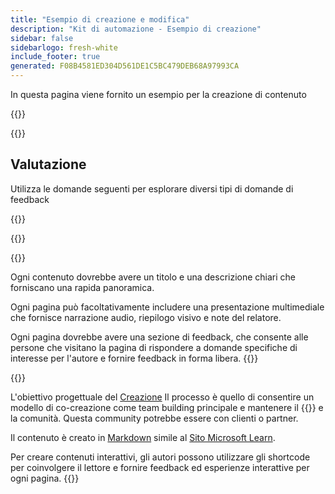 ```yaml
---
title: "Esempio di creazione e modifica"
description: "Kit di automazione - Esempio di creazione"
sidebar: false
sidebarlogo: fresh-white
include_footer: true
generated: F08B4581ED304D561DE1C5BC479DEB68A97993CA
---
```


<div class="optional">

In questa pagina viene fornito un esempio per la creazione di contenuto

</div>

{{<presentation slides="1,2">}}

<div class="optional">

{{<presentationStyles>}}

## Valutazione

Utilizza le domande seguenti per esplorare diversi tipi di domande di feedback

{{<questions name="/content/it/contribution/sample.json" completed="Grazie per aver completato le domande" showNavigationButtons="false" locale="it">}}

</div>

</div>

{{<slideStyles>}}

{{<slide  id="slide1" audio="authoring/overview.mp3?v=1" description="Authoring Overview" localImage="/images/illustrations/Authoring-Overview.svg" >}}

Ogni contenuto dovrebbe avere un titolo e una descrizione chiari che forniscano una rapida panoramica.

Ogni pagina può facoltativamente includere una presentazione multimediale che fornisce narrazione audio, riepilogo visivo e note del relatore.

Ogni pagina dovrebbe avere una sezione di feedback, che consente alle persone che visitano la pagina di rispondere a domande specifiche di interesse per l'autore e fornire feedback in forma libera.
{{</slide>}}

{{<slide  id="slide2" audio="authoring/goals.mp3" description="Authoring Goals" localImage="/images/illustrations/Authoring-Goals.svg" >}}

L'obiettivo progettuale del [Creazione](/it/contribution/authoring) Il processo è quello di consentire un modello di co-creazione come team building principale e mantenere il {{<product-name>}} e la comunità. Questa community potrebbe essere con clienti o partner.

Il contenuto è creato in [Markdown](https://learn.microsoft.com/contribute/markdown-reference) simile al [Sito Microsoft Learn](https://learn.microsoft.com).

Per creare contenuti interattivi, gli autori possono utilizzare gli shortcode per coinvolgere il lettore e fornire feedback ed esperienze interattive per ogni pagina.
{{</slide>}}
